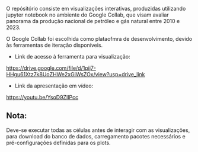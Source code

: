 O repósitório consiste em visualizações interativas, produzidas utilizando jupyter notebook no ambiente do Google Collab, que visam avaliar panorama da produção nacional de petróleo e gás natural entre 2010 e 2023. 

O Google Collab foi escolhida como plataofmra de desenvolvimento, devido às ferramentas de iteração disponíveis.

* Link de acesso à ferramenta para visualização:

https://drive.google.com/file/d/1pij7-HHgu61Xtz7k8UoZHWe2xGIWsZOx/view?usp=drive_link

* Link da apresentação em vídeo:

https://youtu.be/YsoD9ZlIPcc

Nota:
----------------------------------
Deve-se executar todas as células antes de interagir com as visualizações, para download do banco de dados, carregamento pacotes necessários e pré-configurações definidas para os plots.
